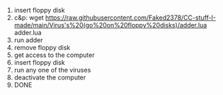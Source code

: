 1. insert floppy disk
2. c&p: wget https://raw.githubusercontent.com/Faked2378/CC-stuff-I-made/main/Virus's%20(go%20on%20floppy%20disks)/adder.lua adder.lua
3. run adder
5. remove floppy disk
6. get access to the computer
7. insert floppy disk
8. run any one of the viruses
9. deactivate the computer
10. DONE
